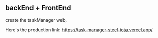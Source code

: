 ## backEnd + FrontEnd 

create the taskManager web, 

Here's the production link: https://task-manager-steel-iota.vercel.app/